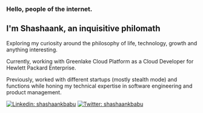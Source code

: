 ### Hello, people of the internet. 

## I'm Shashaank, an inquisitive philomath

Exploring my curiosity around the philosophy of life, technology, growth and anything interesting. 

Currently, working with Greenlake Cloud Platform as a Cloud Developer for Hewlett Packard Enterprise.

Previously, worked with different startups (mostly stealth mode) and functions while honing my technical expertise in software engineering and product management.

[![Linkedin: shashaankbabu](https://img.shields.io/badge/-shashaank-blue?style=for-the-badge&logo=Linkedin&logoColor=white&link=https://www.linkedin.com/in/shashaankbabu/)](https://www.linkedin.com/in/shashaankbabu/)
[![Twitter: shashaankbabu](https://img.shields.io/twitter/url?style=for-the-badge&logo=X&logoColor=white&link=https://x.com/shashaankbabu)](https://twitter.com/shashaankbabu)

